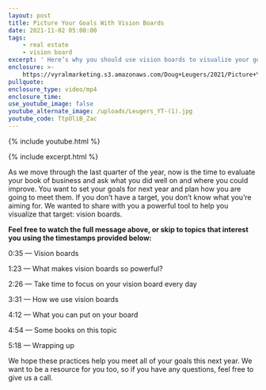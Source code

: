 ```yaml
---
layout: post
title: Picture Your Goals With Vision Boards
date: 2021-11-02 05:00:00
tags:
    - real estate
    - vision board
excerpt: ' Here’s why you should use vision boards to visualize your goals.'
enclosure: >-
    https://vyralmarketing.s3.amazonaws.com/Doug+Leugers/2021/Picture+Your+Goals+With+Vision+Boards.mp4
pullquote:
enclosure_type: video/mp4
enclosure_time:
use_youtube_image: false
youtube_alternate_image: /uploads/Leugers_YT-(1).jpg
youtube_code: TtpOliB_Zac
---
```

{% include youtube.html %}

{% include excerpt.html %}

As we move through the last quarter of the year, now is the time to evaluate your book of business and ask what you did well on and where you could improve. You want to set your goals for next year and plan how you are going to meet them. If you don’t have a target, you don’t know what you’re aiming for. We wanted to share with you a powerful tool to help you visualize that target: vision boards.

**Feel free to watch the full message above, or skip to topics that interest you using the timestamps provided below:**

0:35 — Vision boards

1:23 — What makes vision boards so powerful?

2:26 — Take time to focus on your vision board every day

3:31 — How we use vision boards

4:12 — What you can put on your board

4:54 — Some books on this topic

5:18 — Wrapping up

We hope these practices help you meet all of your goals this next year. We want to be a resource for you too, so if you have any questions, feel free to give us a call.
